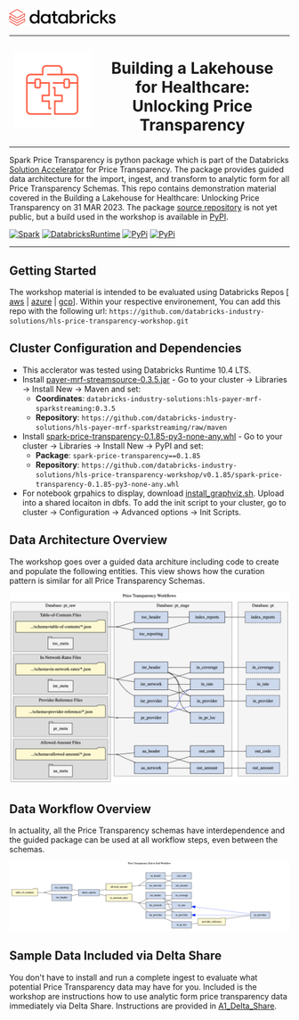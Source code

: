 <img src="./img/databricks.png" alt="databricks_icon" height="30">
<table style="border:0px solid white; width:100%;">
    <tr>
        <td><img src="./img/icon-orange-healthcare_0.svg" alt="hc_icon" ></td>
        <td align="center"><H1>Building a Lakehouse for Healthcare: </br>Unlocking Price Transparency</Hi></td>
    </tr>
</table>

Spark Price Transparency is python package which is part of the Databricks [Solution Accelerator](https://www.databricks.com/solutions/accelerators/price-transparency-data) for Price Transparency. The package provides guided data architecture for the import, ingest, and transform to analytic form for all Price Transparency Schemas. This repo contains demonstration material covered in the Building a Lakehouse for Healthcare: Unlocking Price Transparency on 31 MAR 2023. The package [source repository](https://github.com/databricks/hls-price-transparency) is not yet public, but a build used in the workshop is available in [PyPI](https://pypi.org/project/spark-price-transparency/).

[![Spark](https://img.shields.io/badge/Spark-3.2.1-orange)](https://docs.databricks.com/release-notes/runtime/releases.html)
[![DatabricksRuntime](https://img.shields.io/badge/Databricks%20Runtime-10.4%20LTS-orange)](https://docs.databricks.com/release-notes/runtime/releases.html)
[![PyPi](https://img.shields.io/pypi/v/spark-price-transparency)](https://pypi.org/project/spark-price-transparency)
[![PyPi](https://img.shields.io/pypi/wheel/spark-price-transparency)](https://pypi.org/project/spark-price-transparency)

---

## Getting Started
   The workshop material is intended to be evaluated using Databricks Repos \[ [aws](https://docs.databricks.com/repos/index.html) \| [azure](https://learn.microsoft.com/en-us/azure/databricks/repos/) \| [gcp](https://docs.gcp.databricks.com/repos/index.html)\]. Within your respective environement, You can add this repo with the following url: `https://github.com/databricks-industry-solutions/hls-price-transparency-workshop.git`

## Cluster Configuration and Dependencies
   
 * This acclerator was tested using Databricks Runtime 10.4 LTS.
 * Install [payer-mrf-streamsource-0.3.5.jar](https://github.com/databricks-industry-solutions/hls-price-transparency-workshop/releases/tag/v0.3.5-workshop) - Go to your cluster -> Libraries -> Install New -> Maven and set:
    * **Coordinates**: `databricks-industry-solutions:hls-payer-mrf-sparkstreaming:0.3.5`
    * **Repository**:  `https://github.com/databricks-industry-solutions/hls-payer-mrf-sparkstreaming/raw/maven`
 * Install [spark-price-transparency-0.1.85-py3-none-any.whl]() - Go to your cluster -> Libraries -> Install New -> PyPI and set:
    * **Package**: `spark-price-transparency==0.1.85`
    * **Repository**: `https://github.com/databricks-industry-solutions/hls-price-transparency-workshop/v0.1.85/spark-price-transparency-0.1.85-py3-none-any.whl`
 * For notebook grpahics to display, download [install_graphviz.sh](https://github.com/databricks-industry-solutions/hls-price-transparency-workshop/blob/main/init_scripts/install_graphviz.sh). Upload into a shared locaiton in dbfs. To add the init script to your cluster, go to cluster -> Configuration -> Advanced options -> Init Scripts.

## Data Architecture Overview
 
 The workshop goes over a guided data architure including code to create and populate the following entities. This view shows how the curation pattern is similar for all Price Transparency Schemas.
 
 ![pt_curation](./img/pt_curation.png)
 
## Data Workflow Overview

 In actuality, all the Price Transparency schemas have interdependence and the guided package can be used at all workflow steps, even between the schemas.
 
 ![pt_workflow](./img/pt_workflow.png)

## Sample Data Included via Delta Share

 You don't have to install and run a complete ingest to evaluate what potential Price Transparency data may have for you. Included is the workshop are instructions how to use analytic form price transparency data immediately via Delta Share. Instructions are provided in [A1_Delta_Share](https://github.com/databricks-industry-solutions/hls-price-transparency-workshop/blob/main/notebooks/A1_Delta_Share.py).


